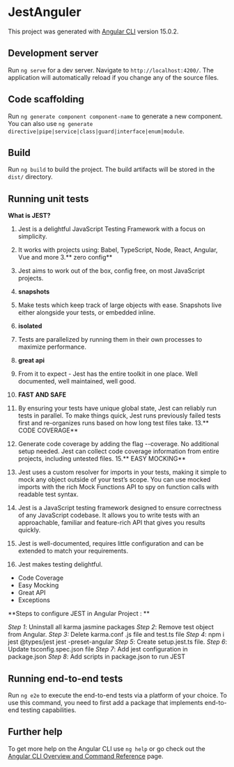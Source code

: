 # JestAnguler

This project was generated with [Angular CLI](https://github.com/angular/angular-cli) version 15.0.2.

## Development server

Run `ng serve` for a dev server. Navigate to `http://localhost:4200/`. The application will automatically reload if you change any of the source files.

## Code scaffolding

Run `ng generate component component-name` to generate a new component. You can also use `ng generate directive|pipe|service|class|guard|interface|enum|module`.

## Build

Run `ng build` to build the project. The build artifacts will be stored in the `dist/` directory.

## Running unit tests

**What is JEST?**

1. Jest is a delightful JavaScript Testing Framework with a focus on simplicity.
2. It works with projects using: Babel, TypeScript, Node, React, Angular, Vue and more
3.** zero config**
4. Jest aims to work out of the box, config free, on most JavaScript projects.
5. **snapshots**
6. Make tests which keep track of large objects with ease. Snapshots live either alongside your tests, or embedded inline.
7. **isolated**
8. Tests are parallelized by running them in their own processes to maximize performance.
9. **great api**
10. From it to expect - Jest has the entire toolkit in one place. Well documented, well maintained, well good.
11. **FAST AND SAFE**
12. By ensuring your tests have unique global state, Jest can reliably run tests in parallel. To make things quick, Jest runs previously failed tests first and re-organizes runs based on how long test files take.
13.** CODE COVERAGE**
14. Generate code coverage by adding the flag --coverage. No additional setup needed. Jest can collect code coverage information from entire projects, including untested files.
15.** EASY MOCKING**

17. Jest uses a custom resolver for imports in your tests, making it simple to mock any object outside of your test’s scope. You can use mocked imports with the rich Mock Functions API to spy on function calls with readable test syntax.
18. Jest is a JavaScript testing framework designed to ensure correctness of any JavaScript codebase. It allows you to write tests with an approachable, familiar and feature-rich API that gives you results quickly.
19. Jest is well-documented, requires little configuration and can be extended to match your requirements.
20. Jest makes testing delightful.

- Code Coverage	
- Easy Mocking 
- Great API 
- Exceptions	

**Steps to configure JEST in Angular Project : **

*Step 1*: Uninstall all karma jasmine packages 
*Step 2*: Remove test object from Angular.
*Step 3:* Delete karma.conf .js file and test.ts file
*Step 4*: npm i jest @types/jest jest -preset-angular
*Step 5*: Create setup.jest.ts file.
*Step 6*: Update tsconfig.spec.json file
*Step 7*: Add jest configuration in package.json 
*Step 8*: Add scripts in package.json to run JEST

## Running end-to-end tests

Run `ng e2e` to execute the end-to-end tests via a platform of your choice. To use this command, you need to first add a package that implements end-to-end testing capabilities.

## Further help

To get more help on the Angular CLI use `ng help` or go check out the [Angular CLI Overview and Command Reference](https://angular.io/cli) page.
